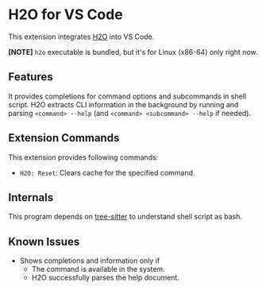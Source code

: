 # H2O for VS Code

This extension integrates [H2O](https://github.com/yamaton/h2o) into VS Code.

**[NOTE]** `h2o` executable is bundled, but it's for Linux (x86-64) only right now.


## Features

It provides completions for command options and subcommands in shell script. H2O extracts CLI information in the background by running and parsing `<command> --help` (and `<command> <subcommand> --help` if needed).


## Extension Commands

This extension provides following commands:

* `H2O: Reset`: Clears cache for the specified command.


## Internals

This program depends on [tree-sitter](https://tree-sitter.github.io/tree-sitter/) to understand shell script as bash.


## Known Issues

* Shows completions and information only if
    * The command is available in the system.
    * H2O successfully parses the help document.
